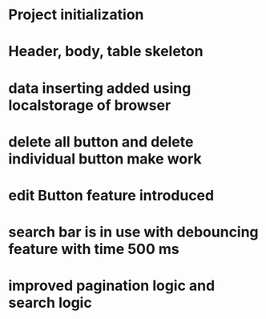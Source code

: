# Project initialization
# Header, body, table skeleton 
# data inserting added using localstorage of browser 
# delete all button and delete individual button make work
# edit Button feature introduced
# search bar is in use with debouncing feature with time 500 ms
# improved pagination logic and search logic